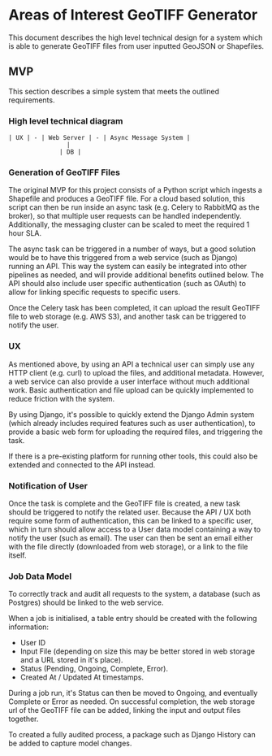 # Areas of Interest GeoTIFF Generator

This document describes the high level technical design for a system which is able to generate GeoTIFF files
from user inputted GeoJSON or Shapefiles.

## MVP

This section describes a simple system that meets the outlined requirements.

### High level technical diagram

```
| UX | - | Web Server | - | Async Message System |
                |
              | DB |
```

### Generation of GeoTIFF Files

The original MVP for this project consists of a Python script which ingests a Shapefile and produces a GeoTIFF file.
For a cloud based solution, this script can then be run inside an async task (e.g. Celery to RabbitMQ as the broker), 
so that multiple user requests can be handled independently. 
Additionally, the messaging cluster can be scaled to meet the required 1 hour SLA.

The async task can be triggered in a number of ways, but a good solution would be to have this triggered from a
web service (such as Django) running an API. This way the system can easily be integrated into other pipelines as needed,
and will provide additional benefits outlined below. The API should also include user specific authentication (such as
OAuth) to allow for linking specific requests to specific users.

Once the Celery task has been completed, it can upload the result GeoTIFF file to web storage (e.g. AWS S3), and another
task can be triggered to notify the user.

### UX

As mentioned above, by using an API a technical user can simply use any HTTP client (e.g. curl) to upload the files,
and additional metadata. However, a web service can also provide a user interface without much additional work.
Basic authentication and file upload can be quickly implemented to reduce friction with the system.

By using Django, it's possible to quickly extend the Django Admin system (which already includes required features such
as user authentication), to provide a basic web form for uploading the required files, and triggering the task.

If there is a pre-existing platform for running other tools, this could also be extended and connected to the API
instead.

### Notification of User

Once the task is complete and the GeoTIFF file is created, a new task should be triggered to notify the related user.
Because the API / UX both require some form of authentication, this can be linked to a specific user, which in turn
should allow access to a User data model containing a way to notify the user (such as email). The user can then be sent
an email either with the file directly (downloaded from web storage), or a link to the file itself.

### Job Data Model

To correctly track and audit all requests to the system, a database (such as Postgres) should be linked to the
web service.

When a job is initialised, a table entry should be created with the following information:
- User ID
- Input File (depending on size this may be better stored in web storage and a URL stored in it's place).
- Status (Pending, Ongoing, Complete, Error).
- Created At / Updated At timestamps.

During a job run, it's Status can then be moved to Ongoing, and eventually Complete or Error as needed. On successful
completion, the web storage url of the GeoTIFF file can be added, linking the input and output files together.

To created a fully audited process, a package such as Django History can be added to capture model changes.
